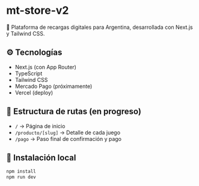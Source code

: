 # mt-store-v2

🚀 Plataforma de recargas digitales para Argentina, desarrollada con Next.js y Tailwind CSS.

## ⚙️ Tecnologías
- Next.js (con App Router)
- TypeScript
- Tailwind CSS
- Mercado Pago (próximamente)
- Vercel (deploy)

## 📁 Estructura de rutas (en progreso)

- `/` → Página de inicio
- `/producto/[slug]` → Detalle de cada juego
- `/pago` → Paso final de confirmación y pago

## 🚀 Instalación local

```bash
npm install
npm run dev
